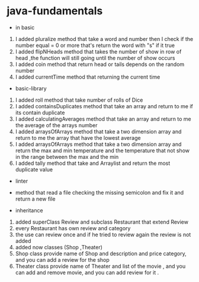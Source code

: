 # java-fundamentals


- in basic
1. I added pluralize method that take a word and number then I check if the number  equal = 0 or more that's return the word with "s" if it true
2. I added flipNHeads method that takes the number of show in row of head ,the function will still going until the number of show occurs
3. I added coin method that return head or tails depends on the random number
4. I added currentTime method that returning the current time

- basic-library
1. I added roll method that take number of rolls of  Dice
2. I added containsDuplicates method that take an array and return to me if its contain duplicate
3. I added calculatingAverages method that take an array and return to me the average of the arrays number
4. I added arraysOfArrays method that take a two dimension array and return to me the array that have the lowest average
5. I added arraysOfArrays method that take a two dimension array and return the max and min temperature and the temperature that not show in the range between the max and the min
6. I added tally method that take and Arraylist and return the most duplicate value

- linter
- method that read a file checking the missing semicolon and fix it and return a new file 

- inheritance
1. added superClass Review and subclass Restaurant that extend Review
2. every Restaurant has own review and category 
3. the use can review once and if he tried to review again the review is not added
4. added now classes (Shop ,Theater)
5. Shop class provide name of Shop and description and price category, and you can add a review for the shop 
6. Theater class provide name of Theater and list of the movie , and you can add and remove movie, and you can add review for it .

